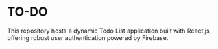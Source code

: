 # TO-DO
This repository hosts a dynamic Todo List application built with React.js, offering robust user authentication powered by Firebase.
